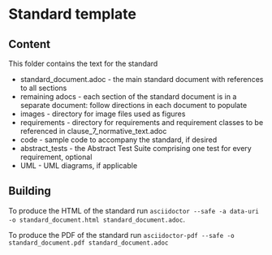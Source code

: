 # Standard template
 
## Content

This folder contains the text for the standard

* standard_document.adoc - the main standard document with references to all sections
* remaining adocs - each section of the standard document is in a separate document: follow directions in each document to populate
* images - directory for image files used as figures
* requirements - directory for requirements and requirement classes to be referenced in clause_7_normative_text.adoc
* code - sample code to accompany the standard, if desired
* abstract_tests - the Abstract Test Suite comprising one test for every requirement, optional
* UML - UML diagrams, if applicable

## Building

To produce the HTML of the standard run `asciidoctor --safe -a data-uri -o
standard_document.html standard_document.adoc`.

To produce the PDF of the standard run `asciidoctor-pdf --safe -o
standard_document.pdf standard_document.adoc`
